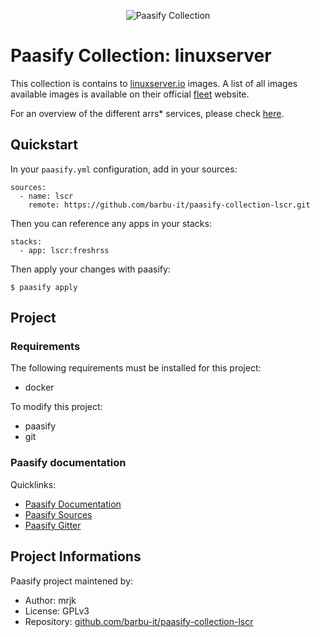 <p align='center'>
<img src="https://github.com/barbu-it/paasify/raw/main/logo/paasify_collection.svg" alt="Paasify Collection">
</p>

# Paasify Collection: linuxserver

This collection is contains to [linuxserver.io](https://www.linuxserver.io/) images. A list of all images available images is available on their official [fleet](https://fleet.linuxserver.io/) website.

For an overview of the different arrs* services, please check [here](https://www.austinsuyoyo.com/post/2022-09-08-awesome-arrs/).


## Quickstart

In your `paasify.yml` configuration, add in your sources:
```
sources:
  - name: lscr
    remote: https://github.com/barbu-it/paasify-collection-lscr.git
```

Then you can reference any apps in your stacks:
```
stacks:
  - app: lscr:freshrss
```

Then apply your changes with paasify:
```
$ paasify apply
```


## Project

### Requirements

The following requirements must be installed for this project:

* docker

To modify this project:

* paasify
* git

### Paasify documentation

Quicklinks:

* [Paasify Documentation](https://barbu-it.github.io/paasify/)
* [Paasify Sources](https://github.com/barbu-it/paasify)
* [Paasify Gitter](https://gitter.im/barbu-it/paasify)


## Project Informations

Paasify project maintened by:

* Author: mrjk
* License: GPLv3
* Repository: [github.com/barbu-it/paasify-collection-lscr](https://github.com/barbu-it/paasify-collection-lscr.git)

